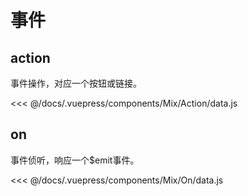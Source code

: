 # 事件

## action
事件操作，对应一个按钮或链接。

<<< @/docs/.vuepress/components/Mix/Action/data.js

## on
事件侦听，响应一个$emit事件。

<<< @/docs/.vuepress/components/Mix/On/data.js
